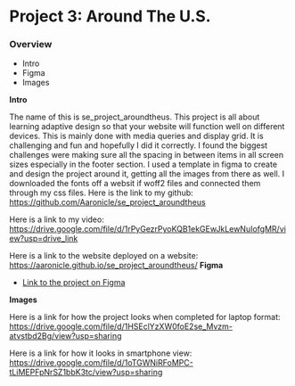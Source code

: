 # Project 3: Around The U.S.

### Overview

- Intro
- Figma
- Images

**Intro**

The name of this is se_project_aroundtheus. This project is all about learning adaptive design so that your website will function well on different devices. This is mainly done with media queries and display grid. It is challenging and fun and hopefully I did it correctly. I found the biggest challenges were making sure all the spacing in between items in all screen sizes especially in the footer section. I used a template in figma to create and design the project around it, getting all the images from there as well. I downloaded the fonts off a websit if woff2 files and connected them through my css files. Here is the link to my github: https://github.com/Aaronicle/se_project_aroundtheus

Here is a link to my video: https://drive.google.com/file/d/1rPyGezrPyoKQB1ekGEwJkLewNuIofgMR/view?usp=drive_link

Here is a link to the website deployed on a website: https://aaronicle.github.io/se_project_aroundtheus/
**Figma**

- [Link to the project on Figma](https://www.figma.com/file/ii4xxsJ0ghevUOcssTlHZv/Sprint-3%3A-Around-the-US?node-id=0%3A1)

**Images**

Here is a link for how the project looks when completed for laptop format: https://drive.google.com/file/d/1HSEclYzXW0foE2se_Mvzm-atvstbd2Bg/view?usp=sharing

Here is a link for how it looks in smartphone view: https://drive.google.com/file/d/1oTGWNiRFoMPC-tLiMEPFpNrSZ1bbK3tc/view?usp=sharing
